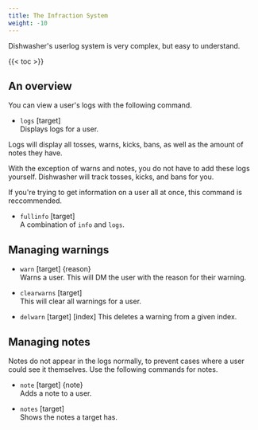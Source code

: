 ```yaml
---
title: The Infraction System
weight: -10
---
```


Dishwasher's userlog system is very complex, but easy to understand.

<!--more-->

{{< toc >}}

## An overview

You can view a user's logs with the following command.

- `logs` [target]<br>
Displays logs for a user.

Logs will display all tosses, warns, kicks, bans, as well as the amount of notes they have.

With the exception of warns and notes, you do not have to add these logs yourself. Dishwasher will track tosses, kicks, and bans for you.

If you're trying to get information on a user all at once, this command is reccommended.

- `fullinfo` [target]<br>
A combination of `info` and `logs`.

## Managing warnings

- `warn` [target] {reason}<br>
Warns a user. This will DM the user with the reason for their warning.

- `clearwarns` [target]<br>
This will clear all warnings for a user.

- `delwarn` [target] [index]
This deletes a warning from a given index.

## Managing notes

Notes do not appear in the logs normally, to prevent cases where a user could see it themselves. Use the following commands for notes.

- `note` [target] {note}<br>
Adds a note to a user.

- `notes` [target]<br>
Shows the notes a target has.